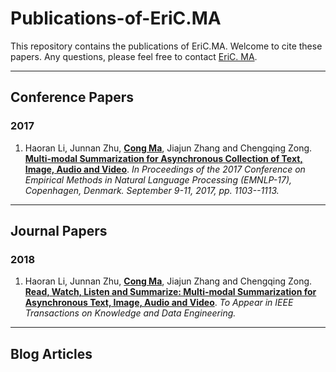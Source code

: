 # Publications-of-EriC.MA
This repository contains the publications of EriC.MA. Welcome to cite these papers. Any questions, please feel free to contact [EriC. MA](mailto:cong.ma@nlpr.ia.ac.cn).

---

## Conference Papers

### 2017

1. Haoran Li, Junnan Zhu, **<u>Cong Ma</u>**, Jiajun Zhang and Chengqing Zong. [**Multi-modal Summarization for Asynchronous Collection of Text, Image, Audio and Video**](https://github.com/EriCongMa/Publications-of-Cong.MA/blob/master/Conference_Papers/2017-EMNLP-CongMa.pdf). *In Proceedings of the 2017 Conference on Empirical Methods in Natural Language Processing (EMNLP-17), Copenhagen, Denmark. September 9-11, 2017, pp. 1103--1113.*

---

## Journal Papers

### 2018

1. Haoran Li, Junnan Zhu, **<u>Cong Ma</u>**, Jiajun Zhang and Chengqing Zong.  [**Read, Watch, Listen and Summarize: Multi-modal Summarization for Asynchronous Text, Image, Audio and Video**](https://github.com/EriCongMa/Publications-of-Cong.MA/blob/master/Journal_Papers/2018-TKDE-CongMa.pdf). *To Appear in IEEE Transactions on Knowledge and Data Engineering.*

---

## Blog Articles

